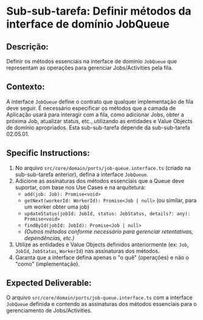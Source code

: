 # Sub-sub-tarefa: Definir métodos da interface de domínio JobQueue

## Descrição:

Definir os métodos essenciais na interface de domínio `JobQueue` que representam as operações para gerenciar Jobs/Activities pela fila.

## Contexto:

A interface `JobQueue` define o contrato que qualquer implementação de fila deve seguir. É necessário especificar os métodos que a camada de Aplicação usará para interagir com a fila, como adicionar Jobs, obter a próxima Job, atualizar status, etc., utilizando as entidades e Value Objects de domínio apropriados. Esta sub-sub-tarefa depende da sub-sub-tarefa 02.05.01.

## Specific Instructions:

1.  No arquivo `src/core/domain/ports/job-queue.interface.ts` (criado na sub-sub-tarefa anterior), defina a interface `JobQueue`.
2.  Adicione as assinaturas dos métodos essenciais que a Queue deve suportar, com base nos Use Cases e na arquitetura:
    *   `add(job: Job): Promise<void>`
    *   `getNext(workerId: WorkerId): Promise<Job | null>` (ou similar, para um worker obter uma job)
    *   `updateStatus(jobId: JobId, status: JobStatus, details?: any): Promise<void>`
    *   `findById(jobId: JobId): Promise<Job | null>`
    *   *(Outros métodos conforme necessário para gerenciar retentativas, dependências, etc.)*
3.  Utilize as entidades e Value Objects definidos anteriormente (ex: `Job`, `JobId`, `JobStatus`, `WorkerId`) nas assinaturas dos métodos.
4.  Garanta que a interface defina apenas o "o quê" (operações) e não o "como" (implementação).

## Expected Deliverable:

O arquivo `src/core/domain/ports/job-queue.interface.ts` com a interface `JobQueue` definida e contendo as assinaturas dos métodos essenciais para o gerenciamento de Jobs/Activities.